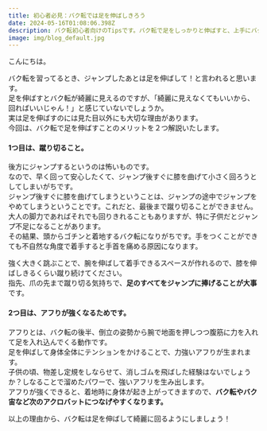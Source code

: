 ```yaml
---
title: 初心者必見：バク転では足を伸ばしきろう
date: 2024-05-16T01:08:06.398Z
description: バク転初心者向けのTipsです。バク転で足をしっかりと伸ばすと、上手にバク転ができるのですが、その理由について解説します。
image: img/blog_default.jpg
---
```

こんにちは。

バク転を習ってるとき、ジャンプしたあとは足を伸ばして！と言われると思います。\
足を伸ばすとバク転が綺麗に見えるのですが、「綺麗に見えなくてもいいから、回ればいいじゃん！」と感じていないでしょうか。\
実は足を伸ばすのには見た目以外にも大切な理由があります。\
今回は、バク転で足を伸ばすことのメリットを２つ解説いたします。

#### 1つ目は、蹴り切ること。

後方にジャンプするというのは怖いものです。\
なので、早く回って安心したくて、ジャンプ後すぐに膝を曲げて小さく回ろうとしてしまいがちです。\
ジャンプ後すぐに膝を曲げてしまうということは、ジャンプの途中でジャンプをやめてしまうということです。これだと、最後まで蹴り切ることができません。\
大人の脚力であればそれでも回りきれることもありますが、特に子供だとジャンプ不足になることがあります。\
その結果、頭からゴチンと着地するバク転になりがちです。手をつくことができても不自然な角度で着手すると手首を痛める原因になります。

強く大きく跳ぶことで、腕を伸ばして着手できるスペースが作れるので、膝を伸ばしきるくらい蹴り続けてください。\
指先、爪の先まで蹴り切る気持ちで、**足のすべてをジャンプに捧げることが大事**です。

#### 2つ目は、アフりが強くなるためです。

アフりとは、バク転の後半、倒立の姿勢から腕で地面を押しつつ腹筋に力を入れて足を入れ込んでくる動作です。\
足を伸ばして身体全体にテンションをかけることで、力強いアフりが生まれます。\
子供の頃、物差し定規をしならせて、消しゴムを飛ばした経験はないでしょうか？しなることで溜めたパワーで、強いアフリを生み出します。\
アフりが強くできると、着地時に身体が起き上がってきますので、**バク転やバク宙など次のアクロバットにつなげやすくなります。**

以上の理由から、バク転は足を伸ばして綺麗に回るようにしましょう！